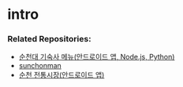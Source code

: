 # intro

### Related Repositories:
- [순천대 기숙사 메뉴(안드로이드 앱, Node.js, Python)](https://github.com/chanjungkim/scnumenu)
- [sunchonman](https://github.com/akrnsl32/sunchonman)
- [순천 전통시장(안드로이드 앱)](https://github.com/SangseonNa/sc_market)
